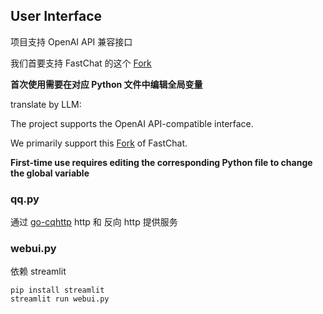 ## User Interface

项目支持 OpenAI API 兼容接口

我们首要支持 FastChat 的这个 [Fork](https://github.com/jstzwj/FastChat)

**首次使用需要在对应 Python 文件中编辑全局变量**

translate by LLM:

The project supports the OpenAI API-compatible interface.
 
We primarily support this [Fork](https://github.com/jstzwj/FastChat) of FastChat.

**First-time use requires editing the corresponding Python file to change the global variable**

### qq.py

通过 [go-cqhttp](https://github.com/Mrs4s/go-cqhttp) http 和 反向 http 提供服务

### webui.py

依赖 streamlit

```shell
pip install streamlit
streamlit run webui.py
```